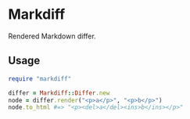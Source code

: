 # Markdiff
Rendered Markdown differ.

## Usage
```rb
require "markdiff"

differ = Markdiff::Differ.new
node = differ.render("<p>a</p>", "<p>b</p>")
node.to_html #=> "<p><del>a</del><ins>b</ins></p>"
```
